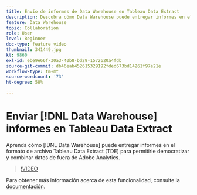 ```yaml
---
title: Envío de informes de Data Warehouse en Tableau Data Extract
description: Descubra cómo Data Warehouse puede entregar informes en el formato de archivo Tableau Data Extract (TDE) para permitirle democratizar y combinar datos de fuera de Adobe Analytics.
feature: Data Warehouse
topic: Collaboration
role: User
level: Beginner
doc-type: feature video
thumbnail: 341449.jpg
kt: 9860
exl-id: ebe9e66f-30a3-40b8-bd29-1572620a4fdb
source-git-commit: db46eab452615329192fded673bd14261f97e21e
workflow-type: tm+mt
source-wordcount: '73'
ht-degree: 58%

---
```


# Enviar [!DNL Data Warehouse] informes en Tableau Data Extract

Aprenda cómo [!DNL Data Warehouse] puede entregar informes en el formato de archivo Tableau Data Extract (TDE) para permitirle democratizar y combinar datos de fuera de Adobe Analytics.

>[!VIDEO](https://video.tv.adobe.com/v/341449/?quality=12&learn=on)

Para obtener más información acerca de esta funcionalidad, consulte la [documentación](https://experienceleague.adobe.com/en/docs/analytics/export/data-warehouse/t-tableau).
